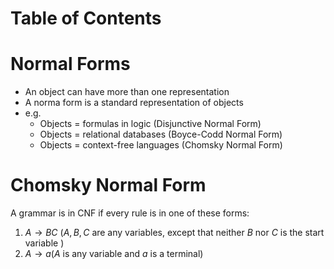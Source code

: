 # Table of Contents

# Normal Forms
- An object can have more than one representation
- A norma form is a standard representation of objects
- e.g.
	- Objects = formulas in logic (Disjunctive Normal Form)
	- Objects = relational databases (Boyce-Codd Normal Form)
	- Objects = context-free languages (Chomsky Normal Form)
# Chomsky Normal Form
A grammar is in CNF if every rule is in one of these forms:
1. $A\rightarrow BC$ $(A, B, C$ are any variables, except that neither $B$ nor $C$ is the start variable $)$
2. $A\rightarrow a(A$ is any variable and $a$ is a terminal$)$
